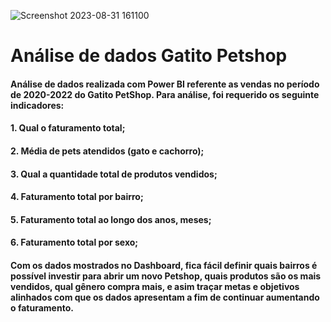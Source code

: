 ![Screenshot 2023-08-31 161100](https://github.com/guialbquerque/Gatito-Petshop/assets/67128202/445c2824-2a06-443a-9f45-944122021fe0)

# Análise de dados **Gatito Petshop**

#### Análise de dados realizada com Power BI referente as vendas no período de 2020-2022 do Gatito PetShop. Para análise, foi requerido os seguinte indicadores:
#### 1. Qual o faturamento total;
#### 2. Média de pets atendidos (gato e cachorro);
#### 3. Qual a quantidade total de produtos vendidos;
#### 4. Faturamento total por bairro; 
#### 5. Faturamento total ao longo dos anos, meses;
#### 6. Faturamento total por sexo;

#### Com os dados mostrados no Dashboard, fica fácil definir quais bairros é possível investir para abrir um novo Petshop, quais produtos são os mais vendidos, qual gênero compra mais, e asim traçar metas e objetivos alinhados com que os dados apresentam a fim de continuar aumentando o faturamento.
